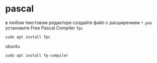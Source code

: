 # pascal
в любом текстовом редакторе создайте файл с расширением `*.pas`  
установите Free Pascal Compiler `fpc`
```
sudo apt install fpc
```
ubuntu
```
sudo apt install fp-compiler
```
